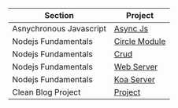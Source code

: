 | Section                 | Project                                  |
| ----------------------- | ---------------------------------------- |
| Asnychronous Javascript | [Async Js](./async-js/post.js)           |
| Nodejs Fundamentals     | [Circle Module](./fundamentals/circle/)  |
| Nodejs Fundamentals     | [Crud](./fundamentals/crud/)             |
| Nodejs Fundamentals     | [Web Server](./fundamentals/web-server/) |
| Nodejs Fundamentals     | [Koa Server](./fundamentals/koa/)        |
| Clean Blog Project      | [Project](./CleanBlogStarterFile/)       |
